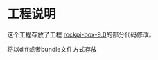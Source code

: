 # 工程说明
这个工程存放了工程 [rockpi-box-9.0](https://github.com/radxa/manifests/tree/rockpi-box-9.0)的部分代码修改。

将以diff或者bundle文件方式存放

